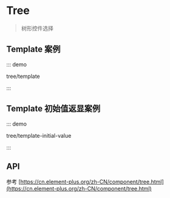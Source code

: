 # Tree

> 树形控件选择

## Template 案例

::: demo

tree/template

:::

## Template 初始值返显案例

::: demo

tree/template-initial-value

:::

## API

参考 [https://cn.element-plus.org/zh-CN/component/tree.html](https://cn.element-plus.org/zh-CN/component/tree.html)
